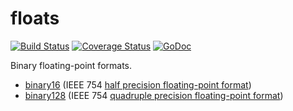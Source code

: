 # floats

[![Build Status](https://travis-ci.org/mewmew/floats.svg?branch=master)](https://travis-ci.org/mewmew/floats)
[![Coverage Status](https://coveralls.io/repos/github/mewmew/floats/badge.svg?branch=master)](https://coveralls.io/github/mewmew/floats?branch=master)
[![GoDoc](https://godoc.org/github.com/mewmew/floats?status.svg)](https://godoc.org/github.com/mewmew/floats)

Binary floating-point formats.

* [binary16](https://godoc.org/github.com/mewmew/floats/binary16) (IEEE 754 [half precision floating-point format](https://en.wikipedia.org/wiki/Half-precision_floating-point_format))
* [binary128](https://godoc.org/github.com/mewmew/floats/binary128) (IEEE 754 [quadruple precision floating-point format](https://en.wikipedia.org/wiki/Quadruple-precision_floating-point_format))
